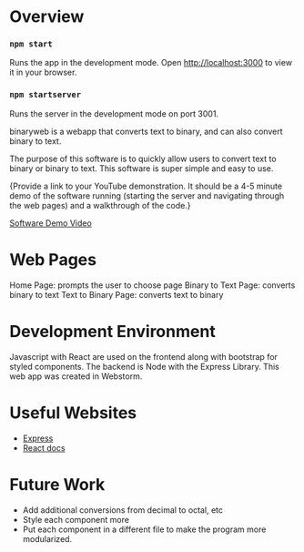 # Overview
### `npm start`

Runs the app in the development mode.
Open [http://localhost:3000](http://localhost:3000) to view it in your browser.

### `npm startserver`
Runs the server in the development mode on port 3001.

binaryweb is a webapp that converts text to binary, and can also convert binary to text.

The purpose of this software is to quickly allow users to convert text to binary or binary to text. This software is super
simple and easy to use.

{Provide a link to your YouTube demonstration.  It should be a 4-5 minute demo of the software running (starting the server and navigating through the web pages) and a walkthrough of the code.}

[Software Demo Video](http://youtube.link.goes.here)

# Web Pages

Home Page: prompts the user to choose page
Binary to Text Page: converts binary to text
Text to Binary Page: converts text to binary

# Development Environment

Javascript with React are used on the frontend along with bootstrap for styled components. 
The backend is Node with the Express Library. This web app was created in Webstorm.

# Useful Websites

* [Express](https://expressjs.com/)
* [React docs](https://reactjs.org/docs/getting-started.html)

# Future Work

* Add additional conversions from decimal to octal, etc
* Style each component more
* Put each component in a different file to make the program more modularized.
